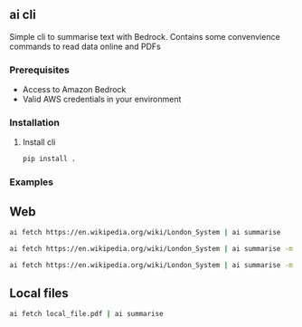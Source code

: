 ## ai cli

Simple cli to summarise text with Bedrock. Contains some convenvience commands to read data online and PDFs

### Prerequisites

- Access to Amazon Bedrock
- Valid AWS credentials in your environment

### Installation

1. Install cli

   ```bash
   pip install .
   ```

### Examples

## Web

```bash
ai fetch https://en.wikipedia.org/wiki/London_System | ai summarise
```

```bash
ai fetch https://en.wikipedia.org/wiki/London_System | ai summarise -m concise
```

```bash
ai fetch https://en.wikipedia.org/wiki/London_System | ai summarise -m joyful
```

## Local files

```bash
ai fetch local_file.pdf | ai summarise
```
